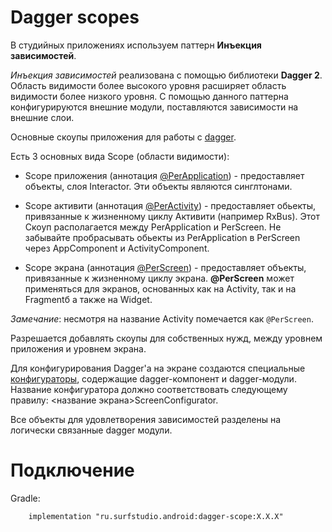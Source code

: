 # Dagger scopes
В студийных приложениях используем паттерн **Инъекция зависимостей**.

*Инъекция зависимостей* реализована с помощью библиотеки **Dagger 2**.
Область видимости более высокого уровня расширяет область видимости более низкого уровня.
С помощью данного паттерна конфигурируются внешние модули,
поставляются зависимости на внешние слои.

Основные скоупы приложения для работы с [dagger](https://github.com/google/dagger).

Есть 3 основных вида Scope (области видимости):

* Scope приложения (аннотация [@PerApplication](src/main/java/ru/surfstudio/android/dagger/scope/PerApplication.java)) -
предоставляет объекты, слоя Interactor.
Эти объекты являются синглтонами.

* Scope активити (аннотация [@PerActivity](src/main/java/ru/surfstudio/android/dagger/scope/PerActivity.java)) -
предоставляет обьекты, привязанные к жизненному циклу Активити (например RxBus).
Этот Скоуп располагается между PerApplication и PerScreen.
Не забывайте пробрасывать обьекты из PerApplication в PerScreen через AppComponent и ActivityComponent.

* Scope экрана (аннотация [@PerScreen](src/main/java/ru/surfstudio/android/dagger/scope/PerScreen.java)) -
предоставляет объекты, привязанные к жизненному циклу экрана.
**@PerScreen** может применяться для экранов, основанных как на Activity, так и на Fragmentб
а также на Widget.

*Замечание*: несмотря на название Activity помечается как `@PerScreen`.

Разрешается добавлять скоупы для собственных нужд, между уровнем приложения и уровнем экрана.

Для конфигурирования Dagger'а на экране создаются специальные [конфигураторы][configurator],
содержащие dagger-компонент и dagger-модули.
Название конфигуратора должно соответствовать следующему правилу: <название экрана>ScreenConfigurator.

Все объекты для удовлетворения зависимостей разделены на логически связанные dagger модули.

# Подключение
Gradle:
```
    implementation "ru.surfstudio.android:dagger-scope:X.X.X"
```

[configurator]: ../core-ui/README.md
